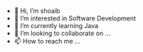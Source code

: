 - 👋 Hi, I’m shoaib
- 👀 I’m interested in Software Development
- 🌱 I’m currently learning Java
- 💞️ I’m looking to collaborate on ...
- 📫 How to reach me ...

<!---
shaikh-shoaib/shaikh-shoaib is a ✨ special ✨ repository because its `README.md` (this file) appears on your GitHub profile.
You can click the Preview link to take a look at your changes.
--->
